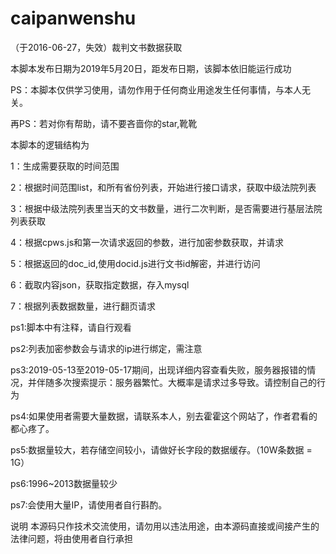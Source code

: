 # caipanwenshu
（于2016-06-27，失效）裁判文书数据获取

本脚本发布日期为2019年5月20日，距发布日期，该脚本依旧能运行成功

PS：本脚本仅供学习使用，请勿作用于任何商业用途发生任何事情，与本人无关。 

再PS：若对你有帮助，请不要吝啬你的star,靴靴

本脚本的逻辑结构为

1：生成需要获取的时间范围

2：根据时间范围list，和所有省份列表，开始进行接口请求，获取中级法院列表

3：根据中级法院列表里当天的文书数量，进行二次判断，是否需要进行基层法院列表获取

4：根据cpws.js和第一次请求返回的参数，进行加密参数获取，并请求

5：根据返回的doc_id,使用docid.js进行文书id解密，并进行访问

6：截取内容json，获取指定数据，存入mysql

7：根据列表数据数量，进行翻页请求

ps1:脚本中有注释，请自行观看

ps2:列表加密参数会与请求的ip进行绑定，需注意

ps3:2019-05-13至2019-05-17期间，出现详细内容查看失败，服务器报错的情况，并伴随多次搜索提示：服务器繁忙。大概率是请求过多导致。请控制自己的行为

ps4:如果使用者需要大量数据，请联系本人，别去霍霍这个网站了，作者君看的都心疼了。

ps5:数据量较大，若存储空间较小，请做好长字段的数据缓存。（10W条数据 = 1G）

ps6:1996~2013数据量较少

ps7:会使用大量IP，请使用者自行斟酌。


说明
本源码只作技术交流使用，请勿用以违法用途，由本源码直接或间接产生的法律问题，将由使用者自行承担

